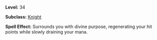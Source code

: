 <!-- TITLE: Spell: Divine Purpose -->

**Level:** 34

**Subclass:** [Knight](knight)

**Spell Effect:** Surrounds you with divine purpose, regenerating your hit points while slowly draining your mana.
